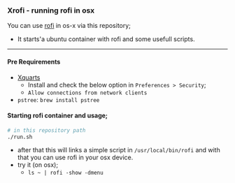 ### Xrofi - running rofi in osx

You can use [rofi](https://github.com/davatorium/rofi) in os-x via this repository;

- It starts'a ubuntu container with rofi and some usefull scripts. 

---

#### Pre Requirements

- [Xquarts]( https://www.xquartz.org/)
  - Install and check the below option in `Preferences > Security`;
  - `Allow connections from network clients`
- `pstree`: `brew install pstree`

#### Starting rofi container and usage;

```bash
# in this repository path
./run.sh
```

- after that this will links a simple script in `/usr/local/bin/rofi` and with that you can use rofi in your osx device.
- try it (on osx);
  - `ls ~ | rofi -show -dmenu`
